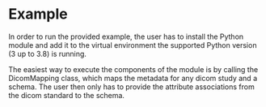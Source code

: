 # Example
In order to run the provided example, the user has to install the Python module and add it to the virtual environment the supported Python version (3 up to 3.8) is running.

The easiest way to execute the components of the module is by calling the DicomMapping class, which maps the metadata for any dicom study and a schema. The user then only has to provide the attribute associations from the dicom standard to the schema.
